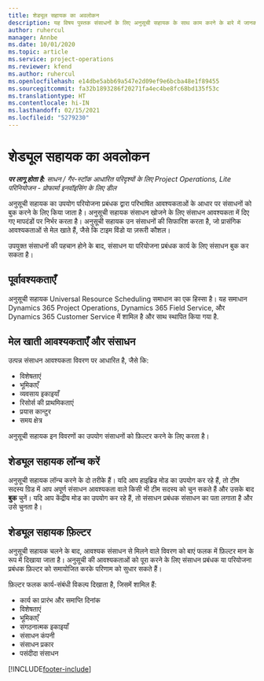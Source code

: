 ```yaml
---
title: शेड्यूल सहायक का अवलोकन
description: यह विषय पुस्तक संसाधनों के लिए अनुसूची सहायक के साथ काम करने के बारे में जानकारी प्रदान करता है।
author: ruhercul
manager: Annbe
ms.date: 10/01/2020
ms.topic: article
ms.service: project-operations
ms.reviewer: kfend
ms.author: ruhercul
ms.openlocfilehash: e14dbe5abb69a547e2d09ef9e6bcba48e1f89455
ms.sourcegitcommit: fa32b1893286f20271fa4ec4be8fc68bd135f53c
ms.translationtype: HT
ms.contentlocale: hi-IN
ms.lasthandoff: 02/15/2021
ms.locfileid: "5279230"
---
```

# <a name="schedule-assistant-overview"></a>शेड्यूल सहायक का अवलोकन

_**पर लागू होता है:** साधन / गैर-स्टॉक आधारित परिदृश्यों के लिए Project Operations, Lite परिनियोजन - प्रोफार्मा इनवॉइसिंग के लिए डील_

अनुसूची सहायक का उपयोग परियोजना प्रबंधक द्वारा परिभाषित आवश्यकताओं के आधार पर संसाधनों को बुक करने के लिए किया जाता है। अनुसूची सहायक संसाधन खोजने के लिए संसाधन आवश्यकता में दिए गए मापदंडों पर निर्भर करता है। अनुसूची सहायक उन संसाधनों की सिफारिश करता है, जो प्रासंगिक आवश्यकताओं से मेल खाते हैं, जैसे कि टाइम विंडो या ज़रूरी कौशल।

उपयुक्त संसाधनों की पहचान होने के बाद, संसाधन या परियोजना प्रबंधक कार्य के लिए संसाधन बुक कर सकता है।

## <a name="prerequisites"></a>पूर्वावश्यकताएँ

अनुसूची सहायक Universal Resource Scheduling समाधान का एक हिस्सा है। यह समाधान Dynamics 365 Project Operations, Dynamics 365 Field Service, और Dynamics 365 Customer Service में शामिल है और साथ स्थापित किया गया है.

## <a name="matching-requirements-and-resources"></a>मेल खाती आवश्यकताएँ और संसाधन

उत्पन्न संसाधन आवश्यकता विवरण पर आधारित है, जैसे कि:

-   विशेषताएं
-   भूमिकाएँ
-   व्यवसाय इकाइयाँ
-   रिसोर्स की प्राथमिकताएं
-   प्रयास कान्टुर
-   समय क्षेत्र

अनुसूची सहायक इन विवरणों का उपयोग संसाधनों को फ़िल्टर करने के लिए करता है।

## <a name="launch-the-schedule-assistant"></a>शेड्यूल सहायक लॉन्च करें

अनुसूची सहायक लॉन्च करने के दो तरीके हैं। यदि आप हाइब्रिड मोड का उपयोग कर रहे हैं, तो टीम सदस्य ग्रिड में आप अपूर्ण संसाधन आवश्यकता वाले किसी भी टीम सदस्य को चुन सकते हैं और उसके बाद **बुक** चुनें। यदि आप केंद्रीय मोड का उपयोग कर रहे हैं, तो संसाधन प्रबंधक संसाधन का पता लगाता है और उसे चुनता है।

## <a name="schedule-assistant-filters"></a>शेड्यूल सहायक फ़िल्टर

अनुसूची सहायक चलने के बाद, आवश्यक संसाधन से मिलने वाले विवरण को बाएं फलक में फ़िल्टर मान के रूप में दिखाया जाता है। अनुसूची की आवश्यकताओं को पूरा करने के लिए संसाधन प्रबंधक या परियोजना प्रबंधक फ़िल्टर को समायोजित करके परिणाम को सुधार सकते हैं।

फ़िल्टर फलक कार्य-संबंधी विकल्प दिखाता है, जिसमें शामिल हैं:

-   कार्य का प्रारंभ और समाप्ति दिनांक
-   विशेषताएं
-   भूमिकाएँ
-   संगठनात्मक इकाइयाँ
-   संसाधन कंपनी
-   संसाधन प्रकार
-   पसंदीदा संसाधन


[!INCLUDE[footer-include](../includes/footer-banner.md)]